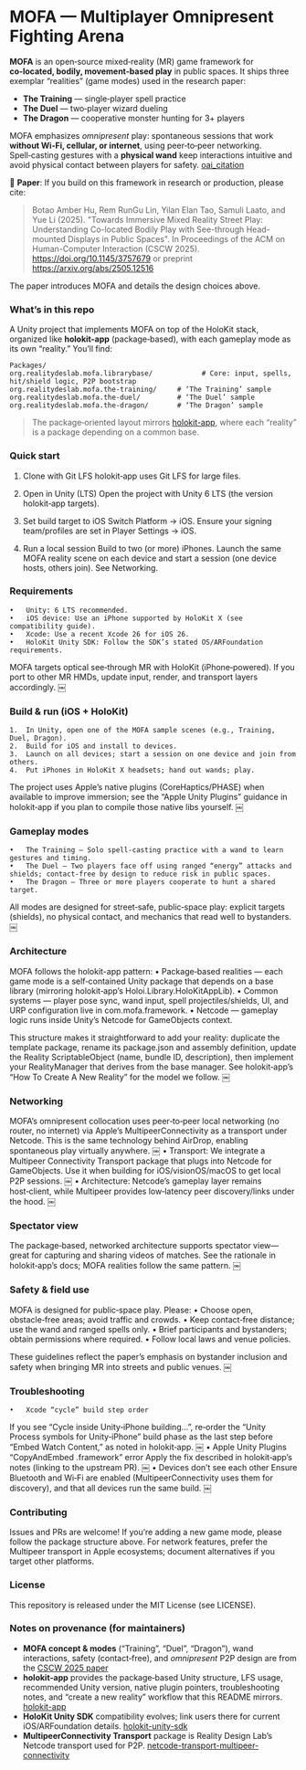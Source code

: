 # MOFA — Multiplayer Omnipresent Fighting Arena

**MOFA** is an open‑source mixed‑reality (MR) game framework for **co‑located, bodily, movement‑based play** in public spaces. It ships three exemplar “realities” (game modes) used in the research paper:

- **The Training** — single‑player spell practice  
- **The Duel** — two‑player wizard dueling  
- **The Dragon** — cooperative monster hunting for 3+ players

MOFA emphasizes *omnipresent* play: spontaneous sessions that work **without Wi‑Fi, cellular, or internet**, using peer‑to‑peer networking. Spell‑casting gestures with a **physical wand** keep interactions intuitive and avoid physical contact between players for safety. [oai_citation](https://arxiv.org/html/2505.12516v1)

📄 **Paper**:
If you build on this framework in research or production, please cite:

> Botao Amber Hu, Rem RunGu Lin, Yilan Elan Tao, Samuli Laato, and Yue Li (2025). "Towards Immersive Mixed Reality Street Play: Understanding Co-located Bodily Play with See-through Head-mounted Displays in Public Spaces". In Proceedings of the ACM on Human-Computer Interaction (CSCW 2025). https://doi.org/10.1145/3757679 or preprint https://arxiv.org/abs/2505.12516
 
The paper introduces MOFA and details the design choices above. 

### What’s in this repo

A Unity project that implements MOFA on top of the HoloKit stack, organized like **holokit-app** (package‑based), with each gameplay mode as its own “reality.” You’ll find:

```
Packages/
org.realitydeslab.mofa.librarybase/            # Core: input, spells, hit/shield logic, P2P bootstrap
org.realitydeslab.mofa.the-training/     # ‘The Training’ sample
org.realitydeslab.mofa.the-duel/         # ‘The Duel’ sample
org.realitydeslab.mofa.the-dragon/       # ‘The Dragon’ sample
```

> The package‑oriented layout mirrors [holokit-app](https://github.com/realitydeslab/holokit-app), where each “reality” is a package depending on a common base.  
> 

### Quick start

1. Clone with Git LFS
holokit‑app uses Git LFS for large files.

2.	Open in Unity (LTS)
Open the project with Unity 6 LTS (the version holokit‑app targets). 

3.	Set build target to iOS
Switch Platform → iOS. Ensure your signing team/profiles are set in Player Settings → iOS.

4.	Run a local session
Build to two (or more) iPhones. Launch the same MOFA reality scene on each device and start a session (one device hosts, others join). See Networking.

### Requirements
	•	Unity: 6 LTS recommended.
	•	iOS device: Use an iPhone supported by HoloKit X (see compatibility guide).
	•	Xcode: Use a recent Xcode 26 for iOS 26.
	•	HoloKit Unity SDK: Follow the SDK’s stated OS/ARFoundation requirements. 

MOFA targets optical see‑through MR with HoloKit (iPhone‑powered). If you port to other MR HMDs, update input, render, and transport layers accordingly.  ￼


### Build & run (iOS + HoloKit)
	1.	In Unity, open one of the MOFA sample scenes (e.g., Training, Duel, Dragon).
	2.	Build for iOS and install to devices.
	3.	Launch on all devices; start a session on one device and join from others.
	4.	Put iPhones in HoloKit X headsets; hand out wands; play.

The project uses Apple’s native plugins (CoreHaptics/PHASE) when available to improve immersion; see the “Apple Unity Plugins” guidance in holokit‑app if you plan to compile those native libs yourself.  ￼

###  Gameplay modes
	•	The Training — Solo spell‑casting practice with a wand to learn gestures and timing.
	•	The Duel — Two players face off using ranged “energy” attacks and shields; contact‑free by design to reduce risk in public spaces.
	•	The Dragon — Three or more players cooperate to hunt a shared target.

All modes are designed for street‑safe, public‑space play: explicit targets (shields), no physical contact, and mechanics that read well to bystanders.  ￼


### Architecture

MOFA follows the holokit-app pattern:
	•	Package‑based realities — each game mode is a self‑contained Unity package that depends on a base library (mirroring holokit‑app’s Holoi.Library.HoloKitAppLib).
	•	Common systems — player pose sync, wand input, spell projectiles/shields, UI, and URP configuration live in com.mofa.framework.
	•	Netcode — gameplay logic runs inside Unity’s Netcode for GameObjects context.

This structure makes it straightforward to add your reality: duplicate the template package, rename its package.json and assembly definition, update the Reality ScriptableObject (name, bundle ID, description), then implement your RealityManager that derives from the base manager. See holokit‑app’s “How To Create A New Reality” for the model we follow.  ￼


### Networking

MOFA’s omnipresent collocation uses peer‑to‑peer local networking (no router, no internet) via Apple’s MultipeerConnectivity as a transport under Netcode. This is the same technology behind AirDrop, enabling spontaneous play virtually anywhere.  ￼
	•	Transport: We integrate a Multipeer Connectivity Transport package that plugs into Netcode for GameObjects. Use it when building for iOS/visionOS/macOS to get local P2P sessions.  ￼
	•	Architecture: Netcode’s gameplay layer remains host‑client, while Multipeer provides low‑latency peer discovery/links under the hood.  ￼


### Spectator view

The package‑based, networked architecture supports spectator view—great for capturing and sharing videos of matches. See the rationale in holokit‑app’s docs; MOFA realities follow the same pattern.  ￼


### Safety & field use

MOFA is designed for public‑space play. Please:
	•	Choose open, obstacle‑free areas; avoid traffic and crowds.
	•	Keep contact‑free distance; use the wand and ranged spells only.
	•	Brief participants and bystanders; obtain permissions where required.
	•	Follow local laws and venue policies.

These guidelines reflect the paper’s emphasis on bystander inclusion and safety when bringing MR into streets and public venues.  ￼

### Troubleshooting
	•	Xcode “cycle” build step order
If you see “Cycle inside Unity‑iPhone building…”, re‑order the “Unity Process symbols for Unity‑iPhone” build phase as the last step before “Embed Watch Content,” as noted in holokit‑app.  ￼
	•	Apple Unity Plugins “CopyAndEmbed .framework” error
Apply the fix described in holokit‑app’s notes (linking to the upstream PR).  ￼
	•	Devices don’t see each other
Ensure Bluetooth and Wi‑Fi are enabled (MultipeerConnectivity uses them for discovery), and that all devices run the same build.  ￼


### Contributing

Issues and PRs are welcome! If you’re adding a new game mode, please follow the package structure above. For network features, prefer the Multipeer transport in Apple ecosystems; document alternatives if you target other platforms.


### License

This repository is released under the MIT License (see LICENSE).  


### Notes on provenance (for maintainers)

- **MOFA concept & modes** (“Training”, “Duel”, “Dragon”), wand interactions, safety (contact‑free), and *omnipresent* P2P design are from the [CSCW 2025 paper](https://arxiv.org/html/2505.12516v1)  
- **holokit‑app** provides the package‑based Unity structure, LFS usage, recommended Unity version, native plugin pointers, troubleshooting notes, and “create a new reality” workflow that this README mirrors. [holokit-app](https://github.com/realitydeslab/holokit-app) 
- **HoloKit Unity SDK** compatibility evolves; link users there for current iOS/ARFoundation details.  [holokit-unity-sdk](https://github.com/holokit/holokit-unity-sdk)  
- **MultipeerConnectivity Transport** package is Reality Design Lab’s Netcode transport used for P2P.  [netcode-transport-multipeer-connectivity](https://github.com/realitydeslab/netcode-transport-multipeer-connectivity)

